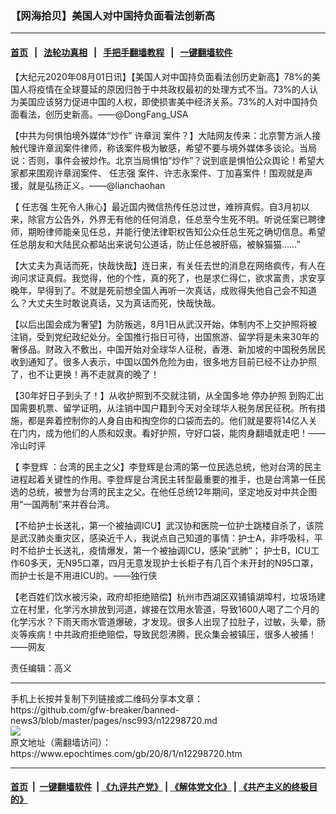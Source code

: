 ### 【网海拾贝】美国人对中国持负面看法创新高
------------------------

#### [首页](https://github.com/gfw-breaker/banned-news3/blob/master/README.md) &nbsp;&nbsp;|&nbsp;&nbsp; [法轮功真相](https://github.com/begood0513/basic/blob/master/README.md)  &nbsp;&nbsp;|&nbsp;&nbsp; [手把手翻墙教程](https://github.com/gfw-breaker/guides/wiki)  &nbsp;&nbsp;|&nbsp;&nbsp; [一键翻墙软件](https://github.com/gfw-breaker/nogfw/blob/master/README.md)  



<div><p>
 【大纪元2020年08月01日讯】【美国人对中国持负面看法创历史新高】78%的美国人将疫情在全球蔓延的原因归咎于中共政权最初的处理方式不当。73%的人认为美国应该努力促进中国的人权，即使损害美中经济关系。73%的人对中国持负面看法，创历史新高。——@DongFang_USA
</p>
<p>
 【中共为何惧怕境外媒体“炒作”
 <ok href="https://www.epochtimes.com/gb/tag/%E8%AE%B8%E7%AB%A0%E6%B6%A6.html">
  许章润
 </ok>
 案件？】大陆网友传来：北京警方派人接触代理许章润案件律师，称该案件极为敏感，希望不要与境外媒体多谈论。当局说：否则，事件会被炒作。北京当局惧怕“炒作”？说到底是惧怕公众舆论！希望大家都来围观许章润案件、
 <ok href="https://www.epochtimes.com/gb/tag/%E4%BB%BB%E5%BF%97%E5%BC%BA.html">
  任志强
 </ok>
 案件、许志永案件、丁加喜案件！围观就是声援，就是弘扬正义。——@lianchaohan
</p>
<p>
 【
 <ok href="https://www.epochtimes.com/gb/tag/%E4%BB%BB%E5%BF%97%E5%BC%BA.html">
  任志强
 </ok>
 生死令人揪心】最近国内微信热传任总过世，难辨真假。自3月初以来，除官方公告外，外界无有他的任何消息，任总至今生死不明。听说任案已聘律师，期盼律师能亲见任总，并能行使法律职权告知公众任总生死之确切信息。希望任总朋友和大陆民众都站出来说句公道话，防止任总被肝癌，被躲猫猫……”
</p>
<p>
 【大丈夫为真话而死，快哉快哉】连日来，有关任去世的消息在网络疯传，有人在询问求证真假。我觉得，他的个性，真的死了，也是求仁得仁，欲求富贵，求安享晚年，早得到了。不就是死前想全国人再听一次真话，成败得失他自己会不知道么？大丈夫生时敢说真话，又为真话而死，快哉快哉。
</p>
<p>
 【以后出国会成为奢望】为防叛逃，8月1日从武汉开始，体制内不上交护照将被注销，受到党纪政纪处分。全国推行指日可待，出国旅游、留学将是未来30年的奢侈品。财政入不敷出，中国开始对全球华人征税，香港、新加坡的中国税务居民收到通知了。很多人表示，中国以国外危险为由，很多地方目前已经不让办护照了，也不让更换！再不走就真的晚了！
</p>
<p>
 【30年好日子到头了！】从收护照到不交就注销，从全国多地
 <ok href="https://www.epochtimes.com/gb/tag/%E5%81%9C%E5%8A%9E%E6%8A%A4%E7%85%A7.html">
  停办护照
 </ok>
 到购汇出国需要机票、留学证明，从注销中国户籍到今天对全球华人税务居民征税。所有措施，都是奔着控制你的人身自由和掏空你的口袋而去的。他们就是要将14亿人关在门内，成为他们的人质和奴隶。看好护照，守好口袋，能肉身翻墙就走吧！——冷山时评
</p>
<p>
 【
 <ok href="https://www.epochtimes.com/gb/tag/%E6%9D%8E%E7%99%BB%E8%BE%89.html">
  李登辉
 </ok>
 ：台湾的民主之父】李登辉是台湾的第一位民选总统，他对台湾的民主进程起着关键性的作用。李登辉是台湾民主转型最重要的推手，也是台湾第一任民选的总统，被誉为台湾的民主之父。在他任总统12年期间，坚定地反对中共企图用“一国两制”来并吞台湾。
</p>
<p>
 【不给护士长送礼，第一个被抽调ICU】武汉协和医院一位护士跳楼自杀了，该院是武汉肺炎重灾区，感染近千人，我说点自己知道的事情：护士A，非呼吸科，平时不给护士长送礼，疫情爆发，第一个被抽调ICU，感染“武肺”； 护士B，ICU工作60多天，无N95口罩，四月无意发现护士长柜子有几百个未开封的N95口罩，而护士长是不用进ICU的。——独行侠
</p>
<p>
 【老百姓们饮水被污染，政府却拒绝赔偿】杭州市西湖区双铺镇湖埠村，垃圾场建立在村里，化学污水排放到河道，嫁接在饮用水管道，导致1600人喝了二个月的化学污水？下雨天雨水管道爆破，才发现。很多人出现了拉肚子，过敏，头晕，肠炎等疾病！中共政府拒绝赔偿，导致民怨沸腾，民众集会被镇压，很多人被捕！——网友
</p>
<p>
 责任编辑：高义
</p>
</div>
<hr/>
手机上长按并复制下列链接或二维码分享本文章：<br/>
https://github.com/gfw-breaker/banned-news3/blob/master/pages/nsc993/n12298720.md <br/>
<a href='https://github.com/gfw-breaker/banned-news3/blob/master/pages/nsc993/n12298720.md'><img src='https://github.com/gfw-breaker/banned-news3/blob/master/pages/nsc993/n12298720.md.png'/></a> <br/>
原文地址（需翻墙访问）：https://www.epochtimes.com/gb/20/8/1/n12298720.htm


------------------------
#### [首页](https://github.com/gfw-breaker/banned-news3/blob/master/README.md) &nbsp;|&nbsp; [一键翻墙软件](https://github.com/gfw-breaker/nogfw/blob/master/README.md) &nbsp;| [《九评共产党》](https://github.com/gfw-breaker/9ping.md/blob/master/README.md#九评之一评共产党是什么) | [《解体党文化》](https://github.com/gfw-breaker/jtdwh.md/blob/master/README.md) | [《共产主义的终极目的》](https://github.com/gfw-breaker/gczydzjmd.md/blob/master/README.md)


<img src='http://gfw-breaker.win/banned-news3/pages/nsc993/n12298720.md' width='0px' height='0px'/>